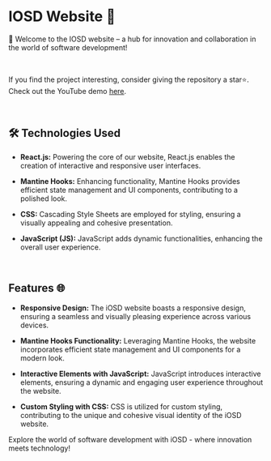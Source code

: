 # IOSD Website 🚀

👋 Welcome to the IOSD website – a hub for innovation and collaboration in the world of software development!

<br>

If you find the project interesting, consider giving the repository a star⭐. Check out the YouTube demo [here](link).

<br>

## 🛠️ Technologies Used

- **React.js:** Powering the core of our website, React.js enables the creation of interactive and responsive user interfaces.

- **Mantine Hooks:** Enhancing functionality, Mantine Hooks provides efficient state management and UI components, contributing to a polished look.

- **CSS:** Cascading Style Sheets are employed for styling, ensuring a visually appealing and cohesive presentation.

- **JavaScript (JS):** JavaScript adds dynamic functionalities, enhancing the overall user experience.

<br>

## Features 🌐

- **Responsive Design:** The iOSD website boasts a responsive design, ensuring a seamless and visually pleasing experience across various devices.

- **Mantine Hooks Functionality:** Leveraging Mantine Hooks, the website incorporates efficient state management and UI components for a modern look.

- **Interactive Elements with JavaScript:** JavaScript introduces interactive elements, ensuring a dynamic and engaging user experience throughout the website.

- **Custom Styling with CSS:** CSS is utilized for custom styling, contributing to the unique and cohesive visual identity of the iOSD website.


Explore the world of software development with iOSD - where innovation meets technology!
